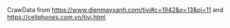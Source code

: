 CrawData from https://www.dienmayxanh.com/tivi#c=1942&o=13&pi=11 and https://cellphones.com.vn/tivi.html